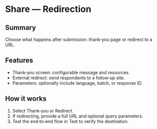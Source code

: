 # Share — Redirection

## Summary

Choose what happens after submission: thank‑you page or redirect to a URL.

## Features

- Thank‑you screen: configurable message and resources.
- External redirect: send respondents to a follow‑up site.
- Parameters: optionally include language, batch, or response ID.

## How it works

1) Select Thank‑you or Redirect.
2) If redirecting, provide a full URL and optional query parameters.
3) Test the end‑to‑end flow in Test to verify the destination.
